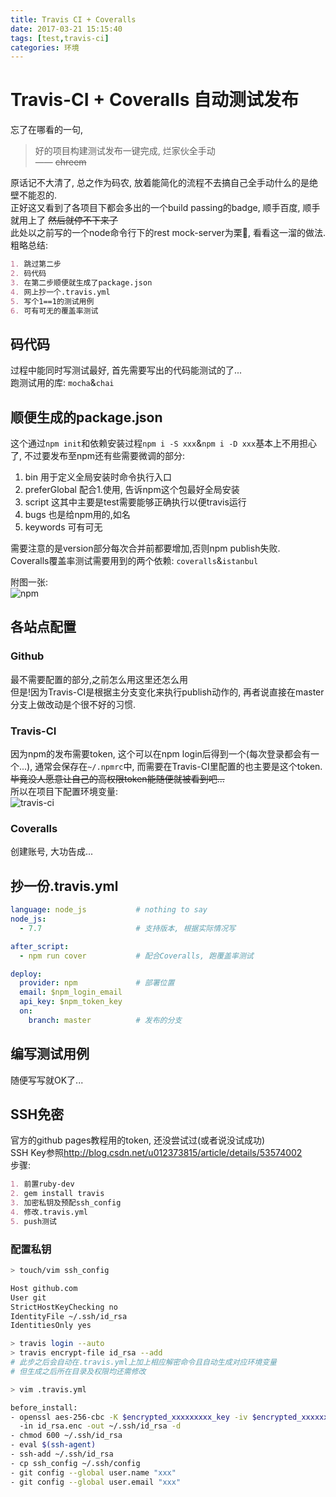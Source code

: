 ```yaml
---
title: Travis CI + Coveralls
date: 2017-03-21 15:15:40
tags: [test,travis-ci]
categories: 环境
---
```

# Travis-CI + Coveralls 自动测试发布

忘了在哪看的一句,

> 好的项目构建测试发布一键完成, 烂家伙全手动  
>—— ~~chreem~~

原话记不大清了, 总之作为码农, 放着能简化的流程不去搞自己全手动什么的是绝壁不能忍的.  
正好这又看到了各项目下都会多出的一个build passing的badge, 顺手百度, 顺手就用上了 ~~然后就停不下来了~~  
此处以之前写的一个node命令行下的rest mock-server为栗🌰, 看看这一溜的做法.  
粗略总结:

```md
1. 跳过第二步
2. 码代码
3. 在第二步顺便就生成了package.json
4. 网上抄一个.travis.yml
5. 写个1==1的测试用例
6. 可有可无的覆盖率测试
```

## 码代码

过程中能同时写测试最好, 首先需要写出的代码能测试的了...  
跑测试用的库: `mocha`&`chai`

## 顺便生成的package.json

这个通过`npm init`和依赖安装过程`npm i -S xxx`&`npm i -D xxx`基本上不用担心了, 不过要发布至npm还有些需要微调的部分:

1. bin  用于定义全局安装时命令执行入口
2. preferGlobal 配合1.使用, 告诉npm这个包最好全局安装  
3. script   这其中主要是test需要能够正确执行以便travis运行
4. bugs     也是给npm用的,如名
5. keywords 可有可无

需要注意的是version部分每次合并前都要增加,否则npm publish失败.  
Coveralls覆盖率测试需要用到的两个依赖: `coveralls`&`istanbul`

附图一张:  
![npm](https://cloud.githubusercontent.com/assets/12951147/24762213/4c59593c-1b20-11e7-9b29-a860a3b298b5.png)

## 各站点配置

### Github

最不需要配置的部分,之前怎么用这里还怎么用  
但是!因为Travis-CI是根据主分支变化来执行publish动作的, 再者说直接在master分支上做改动是个很不好的习惯.

### Travis-CI

因为npm的发布需要token, 这个可以在npm login后得到一个(每次登录都会有一个...), 通常会保存在`~/.npmrc`中, 而需要在Travis-CI里配置的也主要是这个token. ~~毕竟没人愿意让自己的高权限token能随便就被看到吧...~~  
所以在项目下配置环境变量:  
![travis-ci](https://cloud.githubusercontent.com/assets/12951147/24762516/3837ac82-1b21-11e7-99e8-010723fb5045.png)

### Coveralls

创建账号, 大功告成...

## 抄一份.travis.yml

```yml
language: node_js           # nothing to say
node_js:
  - 7.7                     # 支持版本, 根据实际情况写

after_script:
  - npm run cover           # 配合Coveralls, 跑覆盖率测试

deploy:
  provider: npm             # 部署位置
  email: $npm_login_email
  api_key: $npm_token_key
  on:
    branch: master          # 发布的分支
```

## 编写测试用例

随便写写就OK了...

## SSH免密

官方的github pages教程用的token, 还没尝试过(或者说没试成功)  
SSH Key参照<http://blog.csdn.net/u012373815/article/details/53574002>  
步骤:  

```md
1. 前置ruby-dev
2. gem install travis
3. 加密私钥及预配ssh_config
4. 修改.travis.yml
5. push测试
```

### 配置私钥

```bash
> touch/vim ssh_config

Host github.com
User git
StrictHostKeyChecking no
IdentityFile ~/.ssh/id_rsa
IdentitiesOnly yes

> travis login --auto
> travis encrypt-file id_rsa --add
# 此步之后会自动在.travis.yml上加上相应解密命令且自动生成对应环境变量
# 但生成之后所在目录及权限均还需修改

> vim .travis.yml

before_install:
- openssl aes-256-cbc -K $encrypted_xxxxxxxxx_key -iv $encrypted_xxxxxxxxx_iv
  -in id_rsa.enc -out ~/.ssh/id_rsa -d
- chmod 600 ~/.ssh/id_rsa
- eval $(ssh-agent)
- ssh-add ~/.ssh/id_rsa
- cp ssh_config ~/.ssh/config
- git config --global user.name "xxx"
- git config --global user.email "xxx"
```
